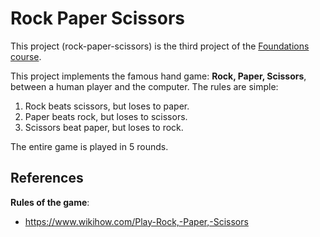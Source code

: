 # Rock Paper Scissors

This project (rock-paper-scissors) is the third project of the [Foundations course](https://www.theodinproject.com/paths/foundations/courses/foundations).

This project implements the famous hand game: **Rock, Paper, Scissors**, between a human player and the computer. The rules are simple:

1. Rock beats scissors, but loses to paper.
2. Paper beats rock, but loses to scissors.
3. Scissors beat paper, but loses to rock.

The entire game is played in 5 rounds.

## References

**Rules of the game**:
- https://www.wikihow.com/Play-Rock,-Paper,-Scissors
